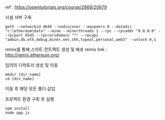 ref : https://opentutorials.org/course/2869/20679


사설 서버 구축
```
geth --networkid 4649 --nodiscover --maxpeers 0 --datadir "c:\ethereum\data" --mine --minerthreads 1 --rpc --rpcaddr "0.0.0.0" --rpcport 8545 --rpccorsdomain "*" --rpcapi "admin,db,eth,debug,miner,net,shh,txpool,personal,web3" --unlock 0,1
```

remix를 통해 스마트 컨트랙트 생성 및 배포
remix link : http://remix.ethereum.org/

임의의 디럭토리 생성 및 이동
```
mkdir [dir_name]
cd [dir_name]
```

이동 후 해당 모든 폴더 삽입

프로젝트 환경 구축 후 실행
```
npm install
node app.js
```

